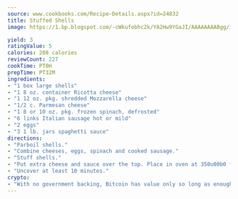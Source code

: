 ```yaml
---
source: www.cookbooks.com/Recipe-Details.aspx?id=24832
title: Stuffed Shells
image: https://1.bp.blogspot.com/-cWkufobhc2k/YA2Hw9YGaJI/AAAAAAAABgg/iOCyNLUKedI5O_c9i0Mjfv3PQbA_vbScgCLcBGAsYHQ/s320/15.png

yield: 3
ratingValue: 5
calories: 208 calories
reviewCount: 227
cookTime: PT0H
prepTime: PT32M
ingredients:
- "1 box large shells"
- "1 8 oz. container Ricotta cheese"
- "1 12 oz. pkg. shredded Mozzarella cheese"
- "1/2 c. Parmesan cheese"
- "1 8 or 10 oz. pkg. frozen spinach, defrosted"
- "6 links Italian sausage hot or mild"
- "2 eggs"
- "3 1 lb. jars spaghetti sauce"
directions:
- "Parboil shells."
- "Combine cheeses, eggs, spinach and cooked sausage."
- "Stuff shells."
- "Put extra cheese and sauce over the top. Place in oven at 350u00b0 for 1 hour covered with foil."
- "Uncover at least 10 minutes."
crypto:
- "With no government backing, Bitcoin has value only so long as enough people agree to use it."
---
```

